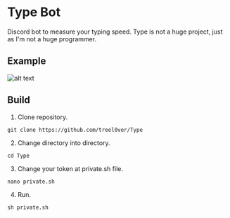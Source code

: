 # Type Bot
Discord bot to measure your typing speed. Type is not a huge project, just as I'm not a huge programmer.

## Example
![alt text](Example.gif)

## Build
1. Clone repository.

`git clone https://github.com/treel0ver/Type`

2. Change directory into directory.

`cd Type`

3. Change your token at private.sh file.

`nano private.sh`

4. Run.

`sh private.sh`
